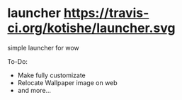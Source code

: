 # launcher https://travis-ci.org/kotishe/launcher.svg
simple launcher for wow

To-Do: 
- Make fully customizate
- Relocate Wallpaper image on web
- and more...
